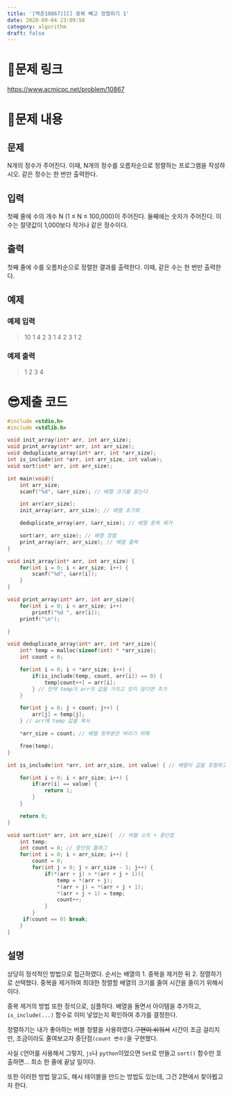 ```yaml
---
title: '[백준10867][C] 중복 빼고 정렬하기 1'
date: 2020-09-04 23:09:58
category: algorithm
draft: false
---
```


# 🚄문제 링크

https://www.acmicpc.net/problem/10867

# 📖문제 내용

## 문제

N개의 정수가 주어진다. 이때, N개의 정수를 오름차순으로 정렬하는 프로그램을 작성하시오. 같은 정수는 한 번만 출력한다.

## 입력

첫째 줄에 수의 개수 N (1 ≤ N ≤ 100,000)이 주어진다. 둘째에는 숫자가 주어진다. 이 수는 절댓값이 1,000보다 작거나 같은 정수이다.

## 출력

첫째 줄에 수를 오름차순으로 정렬한 결과를 출력한다. 이때, 같은 수는 한 번만 출력한다.

## 예제

### 예제 입력

> 10
> 1 4 2 3 1 4 2 3 1 2

### 예제 출력

> 1 2 3 4

# 😎제출 코드

```c
#include <stdio.h>
#include <stdlib.h>

void init_array(int* arr, int arr_size);
void print_array(int* arr, int arr_size);
void deduplicate_array(int* arr, int *arr_size);
int is_include(int *arr, int arr_size, int value);
void sort(int* arr, int arr_size);

int main(void){
    int arr_size;
    scanf("%d", &arr_size); // 배열 크기를 묻는다

    int arr[arr_size];
    init_array(arr, arr_size); // 배열 초기화

    deduplicate_array(arr, &arr_size); // 배열 중복 제거

    sort(arr, arr_size); // 배열 정렬
    print_array(arr, arr_size); // 배열 출력
}

void init_array(int* arr, int arr_size) {
    for(int i = 0; i < arr_size; i++) {
        scanf("%d", &arr[i]);
    }
}

void print_array(int* arr, int arr_size){
    for(int i = 0; i < arr_size; i++)
		printf("%d ", arr[i]);
	printf("\n");

}

void deduplicate_array(int* arr, int *arr_size){
    int* temp = malloc(sizeof(int) * *arr_size);
    int count = 0;

    for(int i = 0; i < *arr_size; i++) {
        if(is_include(temp, count, arr[i]) == 0) {
            temp[count++] = arr[i];
        } // 만약 temp가 arr의 값을 가지고 있지 않다면 추가
    }

    for(int j = 0; j < count; j++) {
        arr[j] = temp[j];
    } // arr에 temp 값을 복사

    *arr_size = count; // 배열 뒷부분은 버리기 위해

    free(temp);
}

int is_include(int *arr, int arr_size, int value) { // 배열이 값을 포함하고 있는지 확인

    for(int i = 0; i < arr_size; i++) {
        if(arr[i] == value) {
            return 1;
        }
    }

    return 0;
}

void sort(int* arr, int arr_size){	// 버블 소트 + 중단점
    int temp;
    int count = 0; // 중단점 플래그
    for(int i = 0; i < arr_size; i++) {
        count = 0;
        for(int j = 0; j < arr_size - 1; j++) {
            if(*(arr + j) > *(arr + j + 1)){
                temp = *(arr + j);
                *(arr + j) = *(arr + j + 1);
                *(arr + j + 1) = temp;
                count++;
            }
        }
     if(count == 0) break;
    }
}
```

## 설명

상당히 정석적인 방법으로 접근하였다.
순서는 배열의 1. 중복을 제거한 뒤 2. 정렬하기 로 선택했다.
중복을 제거하여 최대한 정렬할 배열의 크기를 줄여 시간을 줄이기 위해서이다.

중복 제거의 방법 또한 정석으로, 심플하다.
배열을 돌면서 아이템을 추가하고, `is_include(...)` 함수로 이미 넣었는지 확인하여 추가를 결정한다.

정렬하기는 내가 좋아하는 버블 정렬을 사용하였다.~~구현이 쉬워서~~
시간이 조금 걸리지만, 조금이라도 줄여보고자 중단점`(count 변수)`을 구현했다.

사실 `C`언어를 사용해서 그렇지, `js`나 `python`이었으면 `Set`로 만들고 `sort()` 함수만 호출하면... 최소 한 줄에 끝날 일이다.

또한 이러한 방법 말고도, 해시 테이블을 만드는 방법도 있는데, 그건 2편에서 찾아뵙고자 한다.
